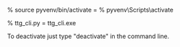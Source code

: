 % source pyvenv/bin/activate = % pyvenv\Scripts\activate

% ttg_cli.py = ttg_cli.exe

To deactivate just type "deactivate" in the command line.